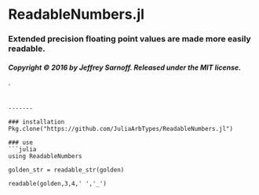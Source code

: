 # ReadableNumbers.jl

### Extended precision floating point values are made more easily readable.
     
##### Copyright © 2016 by Jeffrey Sarnoff.  Released under the MIT license.
`
 ```

-------

### installation
Pkg.clone("https://github.com/JuliaArbTypes/ReadableNumbers.jl")

### use
```julia
using ReadableNumbers

golden_str = readable_str(golden)

readable(golden,3,4,' ','_')

```

